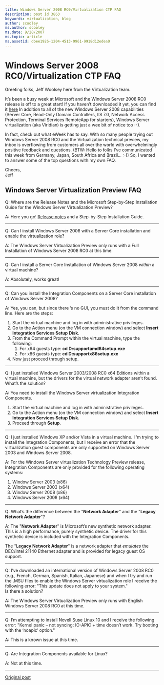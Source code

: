 ```yaml
---
title: Windows Server 2008 RC0/Virtualization CTP FAQ
description: post id 3863
keywords: virtualization, blog
author: scooley
ms.author: scooley
ms.date: 9/28/2007
ms.topic: article
ms.assetid: dbee1926-1204-4513-9961-9918d12edea0
---
```


# Windows Server 2008 RC0/Virtualization CTP FAQ

Greeting folks, Jeff Woolsey here from the Virtualization team.

It’s been a busy week at Microsoft and the Windows Server 2008 RC0 release is off to a great start! If you haven’t downloaded it yet, you can find it [here](https://www.microsoft.com/windowsserver2008/audsel.mspx) In addition to all of the new Windows Server 2008 capabilities (Server Core, Read-Only Domain Controllers, IIS 7.0, Network Access Protection, Terminal Services RemoteApp for starters), Windows Server virtualization (aka Viridian) is getting just a wee bit of notice too :-).

In fact, check out what eWeek has to say.  With so many people trying out Windows Server 2008 RC0 and the Virtualization technical preview, my inbox is overflowing from customers all over the world with overwhelmingly positive feedback and questions. (BTW: Hello to folks I’ve communicated this week from Germany, Japan, South Africa and Brazil… :-)) So, I wanted to answer some of the top questions with my own FAQ.

Cheers,  
Jeff

## Windows Server Virtualization Preview FAQ

Q: Where are the Release Notes and the Microsoft Step-by-Step Installation Guide for the Windows Server Virtualization Preview?

A: Here you go!  [Release notes](https://www.microsoft.com/download/) and a Step-by-Step Installation Guide.

--------------------------------------------------------------------------------------------------------------

Q: Can I install Windows Server 2008 with a Server Core installation and enable the virtualization role?

A: The Windows Server Virtualization Preview only runs with a Full Installation of Windows Server 2008 RC0 at this time.

--------------------------------------------------------------------------------------------------------------

Q: Can I install a Server Core Installation of Windows Server 2008 _within_ a virtual machine?

A: Absolutely, works great!

--------------------------------------------------------------------------------------------------------------

Q: Can you install the Integration Components on a Server Core installation of Windows Server 2008?

A: Yes, you can, but since there ’s no GUI, you must do it from the command line. Here are the steps:

  1. Start the virtual machine and log in with administrative privileges.
  2. Go to the Action menu (on the VM connection window) and select **Insert Integration Services Setup Disk.**
  3. From the Command Prompt within the virtual machine, type the following:
     1. For x64 guests type: **cd D:supportamd64setup.exe**
     2. For x86 guests type: **cd D:supportx86setup.exe**
  4. Now just proceed through setup.

--------------------------------------------------------------------------------------------------------------

Q: I just installed Windows Server 2003/2008 RC0 x64 Editions within a virtual machine, but the drivers for the virtual network adapter aren’t found. What’s the solution?

A: You need to install the Windows Server virtualization Integration Components.

  1. Start the virtual machine and log in with administrative privileges.
  2. Go to the Action menu (on the VM connection window) and select **Insert Integration Services Setup Disk.**
  3. Proceed through **Setup**.

--------------------------------------------------------------------------------------------------------------

Q: I just installed Windows XP and/or Vista in a virtual machine. I ’m trying to install the Integration Components, but I receive an error that the virtualization guest components are only supported on Windows Server 2003 and Windows Server 2008.

A: For the Windows Server virtualization Technology Preview release, Integration Components are only provided for the following operating systems:

  1. Window Server 2003 (x86)
  2. Windows Server 2003 (x64)
  3. Window Server 2008 (x86)
  4. Windows Server 2008 (x64)

--------------------------------------------------------------------------------------------------------------

Q: What’s the difference between the "**Network Adapter**" and the "**Legacy Network Adapter**"?

A: The "**Network Adapter**" is Microsoft’s new synthetic network adapter. This is a high performance, purely synthetic device. The driver for this synthetic device is included with the Integration Components.

The "**Legacy Network Adapter**" is a network adapter that _emulates_ the DEC/Intel 21140 Ethernet adapter and is provided for legacy guest OS support.

--------------------------------------------------------------------------------------------------------------

Q: I’ve downloaded an international version of Windows Server 2008 RC0 (e.g., French, German, Spanish, Italian, Japanese) and when I try and run the .MSU files to enable the Windows Server virtualization role I receive the following error: "This update does not apply to your system."  
Is there a solution?

A: The Windows Server Virtualization Preview only runs with English Windows Server 2008 RC0 at this time.

--------------------------------------------------------------------------------------------------------------

Q: I’m attempting to install Novell Suse Linux 10 and I receive the following error: "Kernel panic – not syncing: IO-APIC + time doesn’t work.  Try booting with the ‘noapic’ option."

A: This is a known issue at this time.

--------------------------------------------------------------------------------------------------------------

Q: Are Integration Components available for Linux?

A: Not at this time.

--------------------------------------------------------------------------------------------------------------

[Original post](https://blogs.technet.microsoft.com/virtualization/2007/09/28/windows-server-2008-rc0virtualization-ctp-faq/)